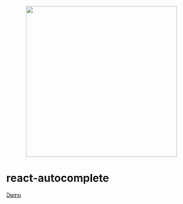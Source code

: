<p align="center">
  <img src="https://raw.githubusercontent.com/faustienf/react-autocomplete/main/public/banner.png" width="400">
</p>

# react-autocomplete

[Demo](react-autocomplete-iota.vercel.app)
